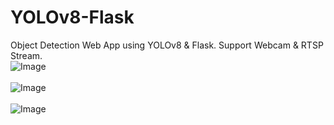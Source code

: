 # YOLOv8-Flask
Object Detection Web App using YOLOv8 &amp; Flask. Support Webcam &amp; RTSP Stream.
<br />
![Image](https://github.com/user-attachments/assets/14f5e768-170e-401c-a9ee-681b0787a4ea)
<br />
<br />
![Image](https://github.com/user-attachments/assets/de02ccdb-dbda-4e93-8bf6-39b59bf506ce)
<br />
<br />
![Image](https://github.com/user-attachments/assets/d9f06dd3-3ffd-4f9b-bc9b-706c844fa4fc)
<br />
